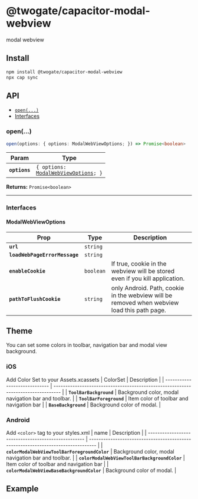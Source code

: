# @twogate/capacitor-modal-webview

modal webview

## Install

```bash
npm install @twogate/capacitor-modal-webview
npx cap sync
```

## API

<docgen-index>

- [`open(...)`](#open)
- [Interfaces](#interfaces)

</docgen-index>

<docgen-api>
<!--Update the source file JSDoc comments and rerun docgen to update the docs below-->

### open(...)

```typescript
open(options: { options: ModalWebViewOptions; }) => Promise<boolean>
```

| Param         | Type                                                                              |
| ------------- | --------------------------------------------------------------------------------- |
| **`options`** | <code>{ options: <a href="#modalwebviewoptions">ModalWebViewOptions</a>; }</code> |

**Returns:** <code>Promise&lt;boolean&gt;</code>

---

### Interfaces

#### ModalWebViewOptions

| Prop                          | Type                 | Description                                                                                 |
| ----------------------------- | -------------------- | ------------------------------------------------------------------------------------------- |
| **`url`**                     | <code>string</code>  |                                                                                             |
| **`loadWebPageErrorMessage`** | <code>string</code>  |                                                                                             |
| **`enableCookie`**            | <code>boolean</code> | If true, cookie in the webview will be stored even if you kill application.                 |
| **`pathToFlushCookie`**       | <code>string</code>  | only Android. Path, cookie in the webview will be removed when webview load this path page. |

</docgen-api>

## Theme

You can set some colors in toolbar, navigation bar and modal view background.

### iOS

Add Color Set to your Assets.xcassets
| ColorSet | Description |
| ----------------------------- | --------------------------------------------------------------------------------- |
| **`ToolBarBackground`** | Background color, modal navigation bar and toolbar. |
| **`ToolBarForeground`** | Item color of toolbar and navigation bar |
| **`BaseBackground`** | Background color of modal. |

### Android

Add `<color>` tag to your styles.xml
| name | Description |
| --------------------------------------------------- | --------------------------------------------------------------------------------- |
| **`colorModalWebViewToolBarForegroundColor`** | Background color, modal navigation bar and toolbar. |
| **`colorModalWebViewToolBarBackgroundColor`** | Item color of toolbar and navigation bar |
| **`colorModalWebViewBaseBackgroundColor`** | Background color of modal. |

## Example
